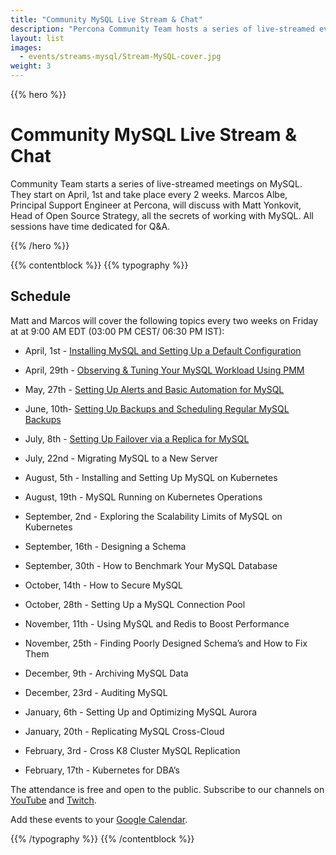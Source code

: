 ```yaml
---
title: "Community MySQL Live Stream & Chat"
description: "Percona Community Team hosts a series of live-streamed event on MySQL. You will find out all the secrets of work with that open source database together with the Principal Support Engineer Marcos Albe. The meetings are bi-weekly and start in April. Join us on the sessions and ask your questions to the expert!"
layout: list
images:
  - events/streams-mysql/Stream-MySQL-cover.jpg
weight: 3
---
```


{{% hero %}}

# Community MySQL Live Stream & Chat

Community Team starts a series of live-streamed meetings on MySQL. They start on April, 1st and take place every 2 weeks. Marcos Albe, Principal Support Engineer at Percona, will discuss with Matt Yonkovit, Head of Open Source Strategy, all the secrets of working with MySQL. All sessions have time dedicated for Q&A.

{{% /hero %}}

{{% contentblock %}}
{{% typography %}}

## Schedule

Matt and Marcos will cover the following topics every two weeks on Friday at at 9:00 AM EDT (03:00 PM CEST/ 06:30 PM IST): 

* April, 1st -  [Installing MySQL and Setting Up a Default Configuration](/events/streams-mysql/2022-04-01-install-mysql-setting-up-configuration/)

* April, 29th - [Observing & Tuning Your MySQL Workload Using PMM](/events/streams-mysql/2022-04-15-observing-tuning-your-mysql-workload-using-pmm/)

* May, 27th -  [Setting Up Alerts and Basic Automation for MySQL](/events/streams-mysql/2022-05-27-setting-up-alerts-and-basic-automation-for-mysql/)

* June, 10th- [Setting Up Backups and Scheduling Regular MySQL Backups](/events/streams-mysql/2022-06-10-setting-up-backups-and-scheduling-regular-mysql-backups/)

* July, 8th - [Setting Up Failover via a Replica for MySQL](/events/streams-mysql/2022-07-08-setting-up-failover-via-a-replica-for-mysql/)

* July, 22nd - Migrating MySQL to a New Server

* August, 5th  - Installing and Setting Up MySQL on Kubernetes

* August, 19th - MySQL Running on Kubernetes Operations

* September, 2nd -  Exploring the Scalability Limits of MySQL on Kubernetes

* September, 16th - Designing a Schema

* September, 30th - How to Benchmark Your MySQL Database 

* October, 14th - How to Secure MySQL

* October, 28th - Setting Up a MySQL Connection Pool

* November, 11th - Using MySQL and Redis to Boost Performance 

* November, 25th - Finding Poorly Designed Schema’s and How to Fix Them

* December, 9th - Archiving MySQL Data

* December, 23rd - Auditing MySQL 

* January, 6th - Setting Up and Optimizing MySQL Aurora 

* January, 20th - Replicating MySQL Cross-Cloud

* February, 3rd - Cross K8 Cluster MySQL Replication 

* February, 17th - Kubernetes for DBA’s

The attendance is free and open to the public. Subscribe to our channels on [YouTube](https://www.youtube.com/channel/UCLJ0Ok4HeUBrRYF4irturVA) and [Twitch](https://www.twitch.tv/perconacommunity).

Add these events to your [Google Calendar](https://calendar.google.com/event?action=TEMPLATE&tmeid=NWJoaGU5dTM2ZmpqZ3Y1bTR0anBrOGRxN3RfMjAyMjA0MDFUMTMwMDAwWiBmcmVkZWwubWFtaW5kcmFAcGVyY29uYS5jb20&tmsrc=fredel.mamindra%40percona.com&scp=ALL).

{{% /typography %}}
{{% /contentblock %}}